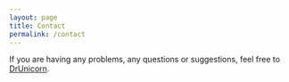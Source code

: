 ```yaml
---
layout: page
title: Contact
permalink: /contact
---
```


If you are having any problems, any questions or suggestions, feel free to [DrUnicorn](https://www.facebook.com/mcc.orixa/).
